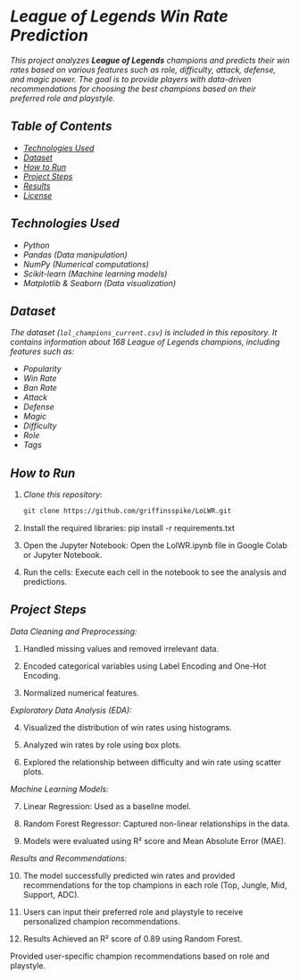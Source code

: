 # *League of Legends Win Rate Prediction*

*This project analyzes **League of Legends** champions and predicts their win rates based on various features such as role, difficulty, attack, defense, and magic power. The goal is to provide players with data-driven recommendations for choosing the best champions based on their preferred role and playstyle.*

## *Table of Contents*
- *[Technologies Used](#technologies-used)*
- *[Dataset](#dataset)*
- *[How to Run](#how-to-run)*
- *[Project Steps](#project-steps)*
- *[Results](#results)*
- *[License](#license)*

## *Technologies Used*
- *Python*
- *Pandas (Data manipulation)*
- *NumPy (Numerical computations)*
- *Scikit-learn (Machine learning models)*
- *Matplotlib & Seaborn (Data visualization)*

## *Dataset*
*The dataset (`lol_champions_current.csv`) is included in this repository. It contains information about 168 League of Legends champions, including features such as:*
- *Popularity*
- *Win Rate*
- *Ban Rate*
- *Attack*
- *Defense*
- *Magic*
- *Difficulty*
- *Role*
- *Tags*

## *How to Run*
1. *Clone this repository:*
   ```bash
   git clone https://github.com/griffinsspike/LoLWR.git

2. Install the required libraries: pip install -r requirements.txt

3. Open the Jupyter Notebook: Open the LolWR.ipynb file in Google Colab or Jupyter Notebook.

4. Run the cells: Execute each cell in the notebook to see the analysis and predictions.

## *Project Steps*
*Data Cleaning and Preprocessing:*

1. Handled missing values and removed irrelevant data.

2. Encoded categorical variables using Label Encoding and One-Hot Encoding.

3. Normalized numerical features.

*Exploratory Data Analysis (EDA):*

 4. Visualized the distribution of win rates using histograms.

 5. Analyzed win rates by role using box plots.

 6. Explored the relationship between difficulty and win rate using scatter plots.

*Machine Learning Models:*

 7. Linear Regression: Used as a baseline model.

 8. Random Forest Regressor: Captured non-linear relationships in the data.

 9. Models were evaluated using R² score and Mean Absolute Error (MAE).

*Results and Recommendations:*

 10. The model successfully predicted win rates and provided recommendations for the top champions in each role (Top, Jungle, Mid, Support, ADC).
   
 11. Users can input their preferred role and playstyle to receive personalized champion recommendations.
   
 12. Results
   Achieved an R² score of 0.89 using Random Forest.

Provided user-specific champion recommendations based on role and playstyle.
